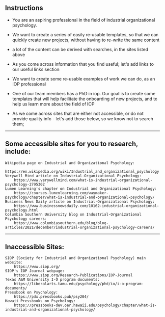 ## Instructions
* You are an aspiring professional in the field of industrial organizational psychology. 
* We want to create a series of easily re-usable templates, so that we can quickly create new projects, without having to re-write the same content
* a lot of the content can be derived with searches, in the sites listed above
* As you come across information that you find useful; let's add links to our useful links section
* We want to create some re-usable examples of work we can do, as an IOP professional 
* One of our team members has a PhD in iop. Our goal is to create some templates that will help facilitate the onboarding of new projects, and to help us learn more about the field of IOP

* As we come across sites that are either not accessible, or do not provide quality info - let's add those below, so we know not to search them;
----
## Some accessible sites for you to research, include: 
    Wikipedia page on Industrial and Organizational Psychology: 
        https://en.wikipedia.org/wiki/Industrial_and_organizational_psychology
    Verywell Mind article on Industrial-Organizational Psychology: 
        https://www.verywellmind.com/what-is-industrial-organizational-psychology-2795302
    Lumen Learning's chapter on Industrial and Organizational Psychology: 
        https://courses.lumenlearning.com/waymaker-psychology/chapter/what-is-industrial-and-organizational-psychology/
    Business News Daily article on Industrial-Organizational Psychology: 
        https://www.businessnewsdaily.com/10162-industrial-organizational-psychology.html
    Columbia Southern University blog on Industrial-Organizational Psychology careers: 
        https://www.columbiasouthern.edu/blog/blog-articles/2021/december/industrial-organizational-psychology-careers/
----
## Inaccessible Sites:
    SIOP (Society for Industrial and Organizational Psychology) main website: 
        https://www.siop.org/
    SIOP's IOP Journal webpage: 
        https://www.siop.org/Research-Publications/IOP-Journal
    Texas A&M University I-O program documents: 
        https://liberalarts.tamu.edu/psychology/phd/io/i-o-program-documents/
    Pressbook on Psychology: 
        https://pdx.pressbooks.pub/psy204/
    Hawaii Pressbooks on Psychology: 
        https://pressbooks-dev.oer.hawaii.edu/psychology/chapter/what-is-industrial-and-organizational-psychology/
